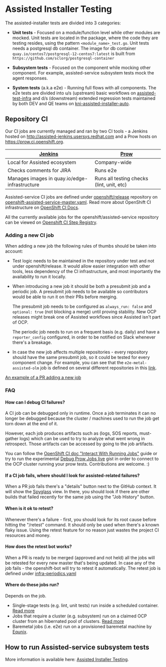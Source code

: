 # Assisted Installer Testing

The assisted-installer tests are divided into 3 categories:

* **Unit tests** - Focused on a module/function level while other modules are mocked.
Unit tests are located in the package, where the code they are testing resides, using the pattern `<module_name>_test.go`.
Unit tests needs a postgresql db container. The image for db container `quay.io/centos7/postgresql-12-centos7:latest` is built from `https://github.com/sclorg/postgresql-container`

* **Subsystem tests** - Focused on the component while mocking other component.
For example, assisted-service subsystem tests mock the agent responses.

* **System tests** (a.k.a e2e) - Running full flows with all components.
The e2e tests are divided into u/s (upstream) basic workflows on [assisted-test-infra](https://github.com/openshift/assisted-test-infra/tree/master/discovery-infra/tests) and d/s (downstream) extended regression tests maintained by both DEV and QE teams on [kni-assisted-installer-auto](https://gitlab.cee.redhat.com/ocp-edge-qe/kni-assisted-installer-auto/-/tree/master/api_tests).

## Repository CI

Our CI jobs are currently managed and ran by two CI tools - a Jenkins hosted on <http://assisted-jenkins.usersys.redhat.com> and a Prow hosts on <https://prow.ci.openshift.org>.

| [Jenkins]((http://assisted-jenkins.usersys.redhat.com)) | [Prow](https://prow.ci.openshift.org) |
|---|---|
| Local for Assisted ecosystem | Company-wide |
| Checks comments for JIRA | Runs e2e
| Manages images in quay.io/edge-infrastructure | Runs all testing checks (lint, unit, etc)

Assisted-service CI jobs are defined under [openshift/release](https://github.com/openshift/release) repository on [openshift-assisted-service-master.yaml](https://github.com/openshift/release/blob/master/ci-operator/config/openshift/assisted-service/openshift-assisted-service-master.yaml).
Read more about OpenShift CI infrastructure on [OpenShift CI Docs](https://docs.ci.openshift.org/docs/).

All the currently available jobs for the openshift/assisted-service repository can be viewed on [Openshift CI Step Registry](https://steps.ci.openshift.org/search?job=openshift-assisted-service).

### Adding a new CI job

When adding a new job the following rules of thumbs should be taken into account:

* Test logic needs to be maintained in the repository under test and not under openshift/release.
It would allow easier integration with other tools, less dependency of the CI infrastructure, and most importantly the availability to run it locally.

* When introducing a new job it should be both a presubmit job and a periodic job. A presubmit job needs to be available so contributors would be able to run it on their PRs before merging.

    The presubmit job needs to be configured as `always_run: false` and `optional: true` (not blocking a merge) until proving stability.
    New OCP releases might break one of Assisted workflows since Assisted isn't part of OCP.

    The periodic job needs to run on a frequent basis (e.g. daily) and have a `reporter_config` configured, in order to be notified on Slack whenever there's a breakage.

* In case the new job affects multiple repositories - every repository should have the same presubmit job, so it could be tested for every component change.
For example, you can see that the `e2e-metal-assisted-olm` job is defined on several different repositories in this [link](https://steps.ci.openshift.org/search?job=e2e-metal-assisted-olm).

[An example of a PR adding a new job](https://github.com/openshift/release/pull/21604)

### FAQ

#### **How can I debug CI failures?**

A CI job can be debugged only in runtime.
Once a job terminates it can no longer be debugged because the cluster / machines used to run the job get torn down at the end of it.

However, each job produces artifacts such as (logs, SOS reports, must-gather logs) which can be used to try to analyze what went wrong in retrospect. Those artifacts can be accessed by going to the job artifacts.

You can follow the [OpenShift CI doc "Interact With Running Jobs"](https://docs.ci.openshift.org/docs/how-tos/interact-with-running-jobs/) guide or try to run the experimental [Debug Prow Jobs live](https://gist.github.com/omertuc/1ef4bdf22f0fedfbde46cf1feb149bb9) gist in order to connect to the OCP cluster running your prow tests. Contributions are welcome. :)

#### **If a CI job fails, where should I look for assisted-related failures?**

When a PR job fails there's a "details" button next to the GitHub context. It will show the [Spyglass](https://github.com/kubernetes/test-infra/tree/master/prow/spyglass) view. In there, you should look if there are other builds that failed recently for the same job using the "Job History" button.

#### **When is it ok to retest?**

Whenever there's a failure - first, you should look for its root cause before hitting the "/retest" command.
It should only be used when there's a known flaky issue.
Using the retest feature for no reason just wastes the project CI resources and money.

#### **How does the retest bot works?**

When a PR is ready to be merged (approved and not held) all the jobs will be retested for every new master that's being updated. In case any of the job fails - the openshift-bot will try to retest it automatically.
The retest job is defined under [infra-periodics.yaml](https://github.com/openshift/release/blob/c121e55f68fb37af41d7cd16877eaa79eeb972f1/ci-operator/jobs/infra-periodics.yaml#L202-L241)

#### **Where do these jobs run?**

Depends on the job.

* Single-stage tests (e.g. lint, unit tests) run inside a scheduled container. [Read more](https://docs.ci.openshift.org/docs/architecture/ci-operator/#declaring-tests)
* Jobs that require a cluster (e.g. subsystem) run on a claimed OCP cluster from an hibernated pool of clusters.
[Read more](https://docs.ci.openshift.org/docs/architecture/ci-operator/#testing-with-a-cluster-from-a-cluster-pool)
* Baremetal jobs (i.e. e2e) run on a provisioned baremetal machine by [Equnix](https://www.equinix.nl/).

## How to run Assisted-service subsystem tests

More information is available here: [Assisted Installer Testing](/docs/dev/running-test.md).
